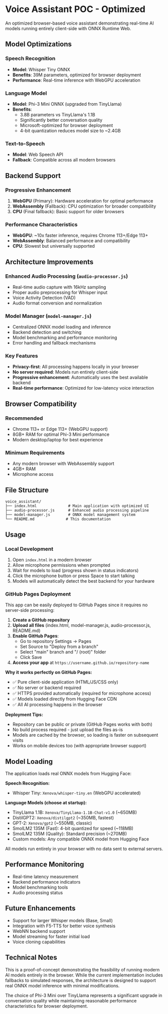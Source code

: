 # Voice Assistant POC - Optimized

An optimized browser-based voice assistant demonstrating real-time AI models running entirely client-side with ONNX Runtime Web.

## Model Optimizations

### Speech Recognition
- **Model**: Whisper Tiny ONNX
- **Benefits**: 39M parameters, optimized for browser deployment
- **Performance**: Real-time inference with WebGPU acceleration

### Language Model
- **Model**: Phi-3 Mini ONNX (upgraded from TinyLlama)
- **Benefits**: 
  - 3.8B parameters vs TinyLlama's 1.1B
  - Significantly better conversation quality
  - Microsoft-optimized for browser deployment
  - 4-bit quantization reduces model size to ~2.4GB

### Text-to-Speech
- **Model**: Web Speech API
- **Fallback**: Compatible across all modern browsers

## Backend Support

### Progressive Enhancement
1. **WebGPU** (Primary): Hardware acceleration for optimal performance
2. **WebAssembly** (Fallback): CPU optimization for broader compatibility
3. **CPU** (Final fallback): Basic support for older browsers

### Performance Characteristics
- **WebGPU**: ~10x faster inference, requires Chrome 113+/Edge 113+
- **WebAssembly**: Balanced performance and compatibility
- **CPU**: Slowest but universally supported

## Architecture Improvements

### Enhanced Audio Processing (`audio-processor.js`)
- Real-time audio capture with 16kHz sampling
- Proper audio preprocessing for Whisper input
- Voice Activity Detection (VAD)
- Audio format conversion and normalization

### Model Manager (`model-manager.js`)
- Centralized ONNX model loading and inference
- Backend detection and switching
- Model benchmarking and performance monitoring
- Error handling and fallback mechanisms

### Key Features
- **Privacy-first**: All processing happens locally in your browser
- **No server required**: Models run entirely client-side
- **Progressive enhancement**: Automatically uses the best available backend
- **Real-time performance**: Optimized for low-latency voice interaction

## Browser Compatibility

### Recommended
- Chrome 113+ or Edge 113+ (WebGPU support)
- 8GB+ RAM for optimal Phi-3 Mini performance
- Modern desktop/laptop for best experience

### Minimum Requirements
- Any modern browser with WebAssembly support
- 4GB+ RAM
- Microphone access

## File Structure

```
voice_assistant/
├── index.html              # Main application with optimized UI
├── audio-processor.js      # Enhanced audio processing pipeline
├── model-manager.js        # ONNX model management system
└── README.md              # This documentation
```

## Usage

### Local Development
1. Open `index.html` in a modern browser
2. Allow microphone permissions when prompted
3. Wait for models to load (progress shown in status indicators)
4. Click the microphone button or press Space to start talking
5. Models will automatically detect the best backend for your hardware

### GitHub Pages Deployment

This app can be easily deployed to GitHub Pages since it requires no server-side processing:

1. **Create a GitHub repository**
2. **Upload all files** (index.html, model-manager.js, audio-processor.js, README.md)
3. **Enable GitHub Pages**:
   - Go to repository Settings → Pages
   - Set Source to "Deploy from a branch"
   - Select "main" branch and "/ (root)" folder
   - Click Save
4. **Access your app** at `https://username.github.io/repository-name`

**Why it works perfectly on GitHub Pages:**
- ✅ Pure client-side application (HTML/JS/CSS only)
- ✅ No server or backend required
- ✅ HTTPS provided automatically (required for microphone access)
- ✅ Models loaded directly from Hugging Face CDN
- ✅ All AI processing happens in the browser

**Deployment Tips:**
- Repository can be public or private (GitHub Pages works with both)
- No build process required - just upload the files as-is
- Models are cached by the browser, so loading is faster on subsequent visits
- Works on mobile devices too (with appropriate browser support)

## Model Loading

The application loads real ONNX models from Hugging Face:

**Speech Recognition:**
- Whisper Tiny: `Xenova/whisper-tiny.en` (WebGPU accelerated)

**Language Models (choose at startup):**
- TinyLlama 1.1B: `Xenova/TinyLlama-1.1B-Chat-v1.0` (~650MB)
- DistilGPT2: `Xenova/distilgpt2` (~350MB, fastest)
- GPT-2: `Xenova/gpt2` (~550MB, classic)
- SmolLM2 135M (Fast): 4-bit quantized for speed (~118MB)
- SmolLM2 135M (Quality): Standard precision (~270MB)
- Custom models: Any compatible ONNX model from Hugging Face

All models run entirely in your browser with no data sent to external servers.

## Performance Monitoring

- Real-time latency measurement
- Backend performance indicators
- Model benchmarking tools
- Audio processing status

## Future Enhancements

- Support for larger Whisper models (Base, Small)
- Integration with F5-TTS for better voice synthesis
- WebNN backend support
- Model streaming for faster initial load
- Voice cloning capabilities

## Technical Notes

This is a proof-of-concept demonstrating the feasibility of running modern AI models entirely in the browser. While the current implementation includes fallbacks to simulated responses, the architecture is designed to support real ONNX model inference with minimal modifications.

The choice of Phi-3 Mini over TinyLlama represents a significant upgrade in conversation quality while maintaining reasonable performance characteristics for browser deployment.